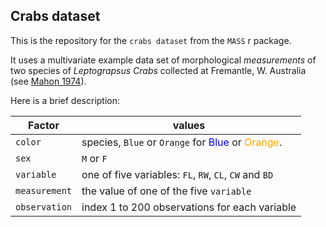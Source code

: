 ## Crabs dataset

This is the repository for the `crabs dataset` from the `MASS` r package.

It uses a multivariate example data set of morphological  _measurements_ of two species of _Leptograpsus Crabs_ collected at Fremantle, W. Australia (see [Mahon 1974](https://www.publish.csiro.au/zo/ZO9740417)).

Here is a brief description:

Factor|values
------|---
`color` |species, `Blue` or `Orange` for <span style="color:blue">Blue</span> or <span style="color:orange">Orange</span>.
`sex`|`M` or `F`
`variable`|one of five variables: `FL`, `RW`, `CL`, `CW` and `BD`
`measurement`| the value of one of the five `variable`
`observation`| index 1 to 200 observations for each variable

